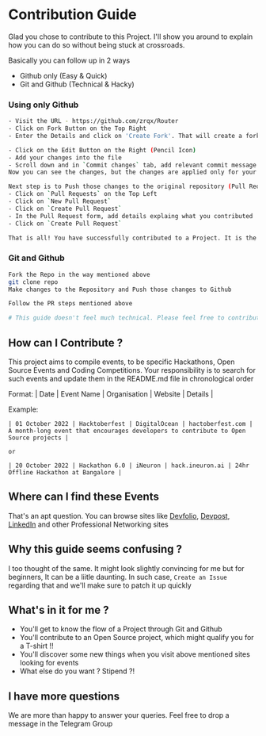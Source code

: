 # Contribution Guide
Glad you chose to contribute to this Project. I'll  show you around to explain how you can do so without being stuck at crossroads.

Basically you can follow up in 2 ways
- Github only (Easy & Quick)
- Git and Github (Technical & Hacky)

### Using only Github
```bash
- Visit the URL - https://github.com/zrqx/Router
- Click on Fork Button on the Top Right
- Enter the Details and click on 'Create Fork'. That will create a fork (copy) of that repository.

- Click on the Edit Button on the Right (Pencil Icon)
- Add your changes into the file
- Scroll down and in `Commit changes` tab, add relevant commit message and click on `Commit Changes`
Now you can see the changes, but the changes are applied only for your forked (copied) repository

Next step is to Push those changes to the original repository (Pull Request).
- Click on `Pull Requests` on the Top Left
- Click on `New Pull Request`
- Click on `Create Pull Request`
- In the Pull Request form, add details explaing what you contributed
- Click on `Create Pull Request`

That is all! You have successfully contributed to a Project. It is the responsibility of the maintainer to Review and Accept/Deny your Request. 
```

### Git and Github
```bash
Fork the Repo in the way mentioned above
git clone repo
Make changes to the Repository and Push those changes to Github

Follow the PR steps mentioned above

# This guide doesn't feel much technical. Please feel free to contribute to it
```

## How can I Contribute ?
This project aims to compile events, to be specific Hackathons, Open Source Events and Coding Competitions. Your responsibility is to search for such events and update them in the README.md file in chronological order

Format: | Date | Event Name | Organisation | Website | Details |

Example:
```
| 01 October 2022 | Hacktoberfest | DigitalOcean | hactoberfest.com | A month-long event that encourages developers to contribute to Open Source projects |

or 

| 20 October 2022 | Hackathon 6.0 | iNeuron | hack.ineuron.ai | 24hr Offline Hackathon at Bangalore |
```


## Where can I find these Events
That's an apt question. You can browse sites like [Devfolio](https://devfolio.co/), [Devpost](https://devpost.com/), [LinkedIn](https://www.linkedin.com) and other Professional Networking sites

## Why this guide seems confusing ?
I too thought of the same. It might look slightly convincing for me but for beginners, It can be a liitle daunting. In such case, `Create an Issue` regarding that  and we'll make sure to patch it up quickly

## What's in it for me ?
- You'll get to know the flow of a Project through Git and Github
- You'll contribute to an Open Source project, which might qualify you for a T-shirt !!
- You'll discover some new things when you visit above mentioned sites looking for events
- What else do you want ? Stipend ?!

## I have more questions
We are more than happy to answer your queries. Feel free to drop a message in the Telegram Group
